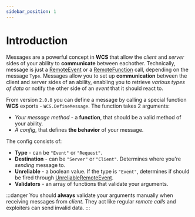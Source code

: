 ```yaml
---
sidebar_position: 1
---
```


# Introduction

Messages are a powerful concept in **WCS** that allow the *client* and *server* sides of your ability to **communicate** between eachother.
Technically, message is just a [RemoteEvent](https://create.roblox.com/docs/scripting/events/remote) or a [RemoteFunction](https://create.roblox.com/docs/scripting/events/remote) call,
depending on the message `Type`. Messages allow you to set up **communication** between the client and server sides of an ability, enabling you to retrieve *various types of data* or notify the other side of an *event* that it should react to.

From version `2.0.0` you can define a message by calling a special function **WCS** exports - `WCS.DefineMessage`.
The function takes 2 arguments:
* *Your message method* - a **function**, that should be a valid method of your ability.
* *A config*, that defines **the behavior** of your message.

The config consists of:
* **Type** - can be `"Event"` or `"Request"`.
* **Destination** - can be `"Server"` or `"Client"`. Determines where you're *sending* message to.
* **Unreliable** - a boolean value. If the type is `"Event"`, determines if should be fired through [UnreliableRemoteEvent](https://create.roblox.com/docs/reference/engine/classes/UnreliableRemoteEvent).
* **Validators** - an array of functions that validate your arguments.
 
:::danger
You should **always** validate your arguments manually when receiving messages from *client*. They act like regular *remote calls* and exploiters can send invalid data.
:::

